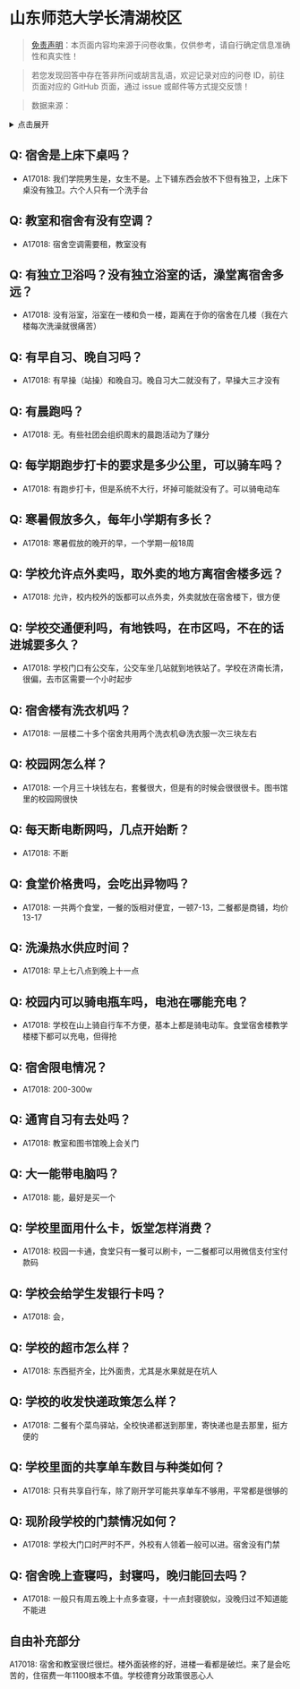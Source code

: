 # 山东师范大学长清湖校区

> [免责声明](https://colleges.chat/#_3)：本页面内容均来源于问卷收集，仅供参考，请自行确定信息准确性和真实性！

> 若您发现回答中存在答非所问或胡言乱语，欢迎记录对应的问卷 ID，前往页面对应的 GitHub 页面，通过 issue 或邮件等方式提交反馈！

> 数据来源：

<details><summary>点击展开</summary>
<ul>
<li>A17018: 匿名 (2023 年 04 月)</li>
</ul>
</details>

## Q: 宿舍是上床下桌吗？

- A17018: 我们学院男生是，女生不是。上下铺东西会放不下但有独卫，上床下桌没有独卫。六个人只有一个洗手台

## Q: 教室和宿舍有没有空调？

- A17018: 宿舍空调需要租，教室没有

## Q: 有独立卫浴吗？没有独立浴室的话，澡堂离宿舍多远？

- A17018: 没有浴室，浴室在一楼和负一楼，距离在于你的宿舍在几楼（我在六楼每次洗澡就很痛苦）

## Q: 有早自习、晚自习吗？

- A17018: 有早操（站操）和晚自习。晚自习大二就没有了，早操大三才没有

## Q: 有晨跑吗？

- A17018: 无。有些社团会组织周末的晨跑活动为了赚分

## Q: 每学期跑步打卡的要求是多少公里，可以骑车吗？

- A17018: 有跑步打卡，但是系统不大行，坏掉可能就没有了。可以骑电动车

## Q: 寒暑假放多久，每年小学期有多长？

- A17018: 寒暑假放的晚开的早，一个学期一般18周

## Q: 学校允许点外卖吗，取外卖的地方离宿舍楼多远？

- A17018: 允许，校内校外的饭都可以点外卖，外卖就放在宿舍楼下，很方便

## Q: 学校交通便利吗，有地铁吗，在市区吗，不在的话进城要多久？

- A17018: 学校门口有公交车，公交车坐几站就到地铁站了。学校在济南长清，很偏，去市区需要一个小时起步

## Q: 宿舍楼有洗衣机吗？

- A17018: 一层楼二十多个宿舍共用两个洗衣机😅洗衣服一次三块左右

## Q: 校园网怎么样？

- A17018: 一个月三十块钱左右，套餐很大，但是有的时候会很很很卡。图书馆里的校园网很快

## Q: 每天断电断网吗，几点开始断？

- A17018: 不断

## Q: 食堂价格贵吗，会吃出异物吗？

- A17018: 一共两个食堂，一餐的饭相对便宜，一顿7-13，二餐都是商铺，均价13-17

## Q: 洗澡热水供应时间？

- A17018: 早上七八点到晚上十一点

## Q: 校园内可以骑电瓶车吗，电池在哪能充电？

- A17018: 学校在山上骑自行车不方便，基本上都是骑电动车。食堂宿舍楼教学楼楼下都可以充电，但得抢

## Q: 宿舍限电情况？

- A17018: 200-300w

## Q: 通宵自习有去处吗？

- A17018: 教室和图书馆晚上会关门

## Q: 大一能带电脑吗？

- A17018: 能，最好是买一个

## Q: 学校里面用什么卡，饭堂怎样消费？

- A17018: 校园一卡通，食堂只有一餐可以刷卡，一二餐都可以用微信支付宝付款码

## Q: 学校会给学生发银行卡吗？

- A17018: 会，

## Q: 学校的超市怎么样？

- A17018: 东西挺齐全，比外面贵，尤其是水果就是在坑人

## Q: 学校的收发快递政策怎么样？

- A17018: 二餐有个菜鸟驿站，全校快递都送到那里，寄快递也是去那里，挺方便的

## Q: 学校里面的共享单车数目与种类如何？

- A17018: 只有共享自行车，除了刚开学可能共享单车不够用，平常都是很够的

## Q: 现阶段学校的门禁情况如何？

- A17018: 学校大门口时严时不严，外校有人领着一般可以进。宿舍没有门禁

## Q: 宿舍晚上查寝吗，封寝吗，晚归能回去吗？

- A17018: 一般只有周五晚上十点多查寝，十一点封寝貌似，没晚归过不知道能不能进

## 自由补充部分

A17018: 宿舍和教室很烂很烂。楼外面装修的好，进楼一看都是破烂。来了是会吃苦的，住宿费一年1100根本不值。学校德育分政策很恶心人
